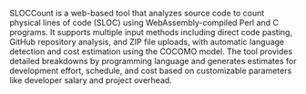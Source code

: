SLOCCount is a web-based tool that analyzes source code to count physical lines of code (SLOC) using WebAssembly-compiled Perl and C programs. It supports multiple input methods including direct code pasting, GitHub repository analysis, and ZIP file uploads, with automatic language detection and cost estimation using the COCOMO model. The tool provides detailed breakdowns by programming language and generates estimates for development effort, schedule, and cost based on customizable parameters like developer salary and project overhead.

<!-- Generated from commit: bc151c1e403453ae29c2977df70f5780a55939e1 -->